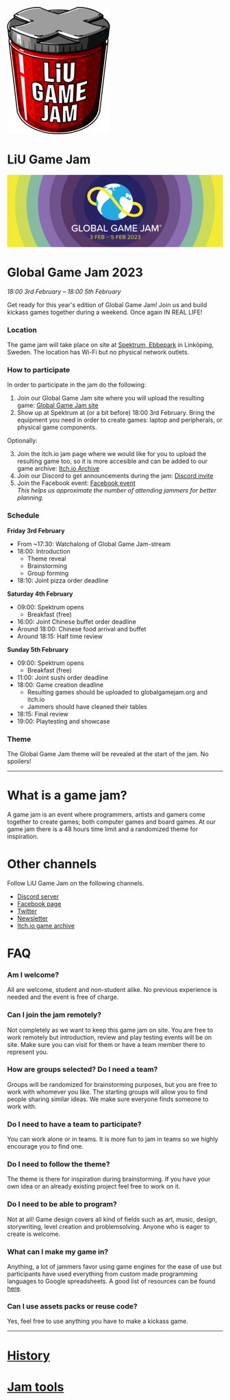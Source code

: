 <div id="gamejam-header">
  <img src="/static/img/gamejam/logo.png" alt="LiU Game Jam">
  <h1>LiU Game Jam</h1>
</div>

<img src="/static/img/gamejam/banner-ggj23.png" alt="Global Game Jam 2023" id="gamejam-banner">

# Global Game Jam 2023

*18:00 3rd February  – 18:00 5th February*

Get ready for this year's edition of Global Game Jam! Join us and build kickass
games together during a weekend. Once again IN REAL LIFE!

<!--
### Information during the jam

**The themes are:**

- Roman Cages
- Inside-out Gardening
- Radiating Mimics

**Links to presentations:**

- [Intro presentation](https://docs.google.com/presentation/d/1jzRUNTo4vnVF5JossQa-jlZC5vNmzO0d2TLGNs_hJfQ/edit?usp=sharing)
-->

### Location

The game jam will take place on site at [Spektrum,
Ebbepark](https://sanktkors.se/lediga-lokaler/linkoping/ebbepark/spektrum/) in
Linköping, Sweden. The location has Wi-Fi but no physical network outlets.

### How to participate

In order to participate in the jam do the following:

1. Join our Global Game Jam site where you will upload the resulting game:
   [Global Game Jam site](https://globalgamejam.org/2023/jam-sites/liu-game-jam)
2. Show up at Spektrum at (or a bit before) 18:00 3rd February. Bring the equipment you need in
   order to create games: laptop and peripherals, or physical game components.

Optionally:

3. Join the itch.io jam page where we would like for you to upload
   the resulting game too, so it is more accesible and can be added to our game
   archive:
   [Itch.io Archive](https://itch.io/jam/global-game-jam-linkoping-2023)
4. Join our Discord to get announcements during the jam:
   [Discord invite](https://discord.gg/tP2kDvgQKn)
5. Join the Facebook event:
   [Facebook event](https://www.facebook.com/events/560130612731700) <br/>*This helps us
   approximate the number of attending jammers for better planning.*

### Schedule

**Friday 3rd February**

- From ~17:30: Watchalong of Global Game Jam-stream
- 18:00: Introduction
    - Theme reveal
    - Brainstorming
    - Group forming
- 18:10: Joint pizza order deadline

**Saturday 4th February**

- 09:00: Spektrum opens
    - Breakfast (free)
- 16:00: Joint Chinese buffet order deadline
- Around 18:00: Chinese food arrival and buffet
- Around 18:15: Half time review

**Sunday 5th February**

- 09:00: Spektrum opens
    - Breakfast (free)
- 11:00: Joint sushi order deadline
- 18:00: Game creation deadline
    - Resulting games should be uploaded to globalgamejam.org and itch.io
    - Jammers should have cleaned their tables
- 18:15: Final review
- 19:00: Playtesting and showcase

### Theme

The Global Game Jam theme will be revealed at the start of the jam. No spoilers!

<!--
The themes are generated at the start of the jam by taking random pairs of words
submitted by participants. They will be added at the top of this page after the start of the jam.

Theme word rules:

- Should only be one English word.
- Should not be a game genre (e.g. FPS, RTS).
- Keep it safe for work.

Our theme process ensures unique and challenging themes each jam. The themes are
there for inspiration during brainstorming but you can pick something else as
well.
-->

---

# What is a game jam?

A game jam is an event where programmers, artists and gamers come together to
create games; both computer games and board games. At our game jam there is a
48 hours time limit and a randomized theme for inspiration.

# Other channels
Follow LiU Game Jam on the following channels.

- [Discord server](https://discord.gg/tP2kDvgQKn)
- [Facebook page](https://www.facebook.com/liugamejam/)
- [Twitter](https://twitter.com/LiuGameJam)
- [Newsletter](http://us12.campaign-archive2.com/home/?u=092a6fffba8f6063437a51495&id=c3863c4bf5)
- [Itch.io game archive](https://itch.io/c/64050/liu-game-jam)

# FAQ

### Am I welcome?

All are welcome, student and non-student alike. No previous experience is
needed and the event is free of charge.

### Can I join the jam remotely?

Not completely as we want to keep this game jam on site. You are free to work remotely but introduction, review and play testing events will be on site. Make sure you can visit for them or have a team member there to represent you.

### How are groups selected? Do I need a team?

Groups will be randomized for brainstorming purposes, but you are free to work
with whomever you like. The starting groups will allow you to find people
sharing similar ideas. We make sure everyone finds someone to work with.

### Do I need to have a team to participate?

You can work alone or in teams. It is more fun to jam in teams so we highly encourage you to find one.

### Do I need to follow the theme?

The theme is there for inspiration during brainstorming. If you have your own idea or an already existing project feel free to work on it.

### Do I need to be able to program?

Not at all! Game design covers all kind of fields such as art, music, design,
storywriting, level creation and problemsolving. Anyone who is eager to create
is welcome.

### What can I make my game in?

Anything, a lot of jammers favor using game engines for the ease of use but participants have used everything from custom made programming languages to Google spreadsheets. A good list of resources can be found [here](/gamejam/tools/en).

### Can I use assets packs or reuse code?

Yes, feel free to use anything you have to make a kickass game.

---

# [History](/gamejam/history/en)

# [Jam tools](/gamejam/tools/en)
